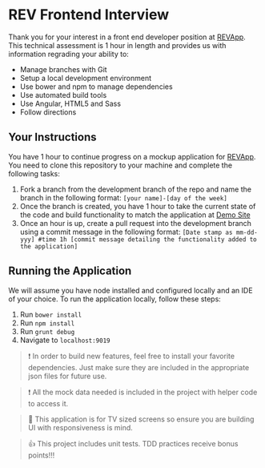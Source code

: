 # REV Frontend Interview

Thank you for your interest in a front end developer position at [REVApp](http://revapp.io).  This technical assessment is 1 hour in length and provides us with information regrading your ability to:

- Manage branches with Git
- Setup a local development environment
- Use bower and npm to manage dependencies
- Use automated build tools
- Use Angular, HTML5 and Sass
- Follow directions

## Your Instructions

You have 1 hour to continue progress on a mockup application for [REVApp](http://revapp.io).  You need to clone this repository to your machine and complete the following tasks:

1. Fork a branch from the development branch of the repo and name the branch in the following format: `[your name]-[day of the week]`
2. Once the branch is created, you have 1 hour to take the current state of the code and build functionality to match the application at [Demo Site](http://demo.revapp.io)
3. Once an hour is up, create a pull request into the development branch using a commit message in the following format: `[Date stamp as mm-dd-yyy] #time 1h [commit message detailing the functionality added to the application]`

## Running the Application

We will assume you have node installed and configured locally and an IDE of your choice.  To run the application locally, follow these steps:

1. Run `bower install`
2. Run `npm install`
3. Run `grunt debug`
4. Navigate to `localhost:9019`

>:exclamation: In order to build new features, feel free to install your favorite dependencies.  Just make sure they are included in the appropriate json files for future use. 

>:exclamation: All the mock data needed is included in the project with helper code to access it.

>:key: This application is for TV sized screens so ensure you are building UI with responsiveness is mind. 

>:thumbsup: This project includes unit tests.  TDD practices receive bonus points!!!
